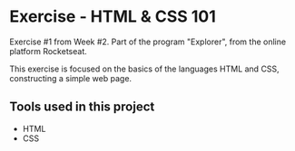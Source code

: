# Exercise - HTML & CSS 101

Exercise #1 from Week #2. Part of the program "Explorer", from the online platform Rocketseat.

This exercise is focused on the basics of the languages HTML and CSS, constructing a simple web page.


## Tools used in this project

- HTML
- CSS
